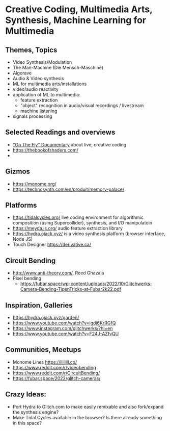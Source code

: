 # Creative Coding, Multimedia Arts, Synthesis, Machine Learning for Multimedia

## Themes, Topics
- Video Synthesis/Modulation
- The Man-Machine (Die Mensch-Maschine)
- Algorave
- Audio & Video synthesis
- ML for multimedia arts/installations
- video/audio reactivity
- application of ML to multimedia:
    - feature extraction
    - "object" recognition in audio/visual recordings / livestream
    - machine listening
- signals processing

## Selected Readings and overviews
- ["On The Fly" Documentary](https://www.youtube.com/watch?v=ntFMuvv2-TY) about live, creative coding
- https://thebookofshaders.com/
-

## Gizmos
- https://monome.org/
- https://technosynth.com/en/produit/memory-palace/

## Platforms
- https://tidalcycles.org/ live coding environment for algorithmic composition (using Supercollider), synthesis, and I/O manipulatoin
- https://meyda.js.org/ audio feature extraction library
- https://hydra.ojack.xyz/ is a video synthesis platform (browser interface, Node JS)
- Touch Designer https://derivative.ca/


## Circuit Bending
- http://www.anti-theory.com/, Reed Ghazala
- Pixel bending
    - https://fubar.space/wp-content/uploads/2022/10/Glitchwerks-Camera-Bending-TipsnTricks-at-Fubar2k22.pdf


## Inspiration, Galleries
- https://hydra.ojack.xyz/garden/
- https://www.youtube.com/watch?v=igdj6KrRGfQ
- https://www.instagram.com/glitchwerks/?hl=en
- https://www.youtube.com/watch?v=F24J-AZfvQU

## Communities, Meetups
- Monome Lines https://llllllll.co/
- https://www.reddit.com/r/videobending
- https://www.reddit.com/r/CircuitBending/
- https://fubar.space/2022/glitch-cameras/


## Crazy Ideas:
- Port Hydra to Glitch.com to make easily remixable and also fork/expand the synthesis engine?
- Make Tidal Cycles available in the browser? Is there already something in this space?
